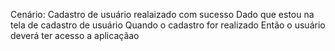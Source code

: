 Cenário: Cadastro de usuário realaizado com sucesso
Dado que estou na tela de cadastro de usuário
Quando o cadastro for realizado
Então o usuário deverá ter acesso a aplicaçãao
